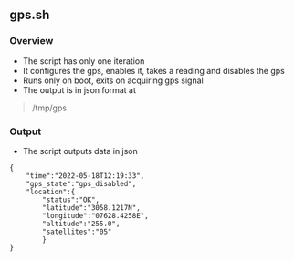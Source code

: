## gps.sh 

### Overview
* The script has only one iteration
* It configures the gps, enables it, takes a reading and disables the gps
* Runs only on boot, exits on acquiring gps signal
* The output is in json format at
> /tmp/gps

### Output
* The script outputs data in json

```
{
    "time":"2022-05-18T12:19:33",
    "gps_state":"gps_disabled",
    "location":{
        "status":"OK",
        "latitude":"3058.1217N",
        "longitude":"07628.4258E",
        "altitude":"255.0",
        "satellites":"05"
        }
}
```
